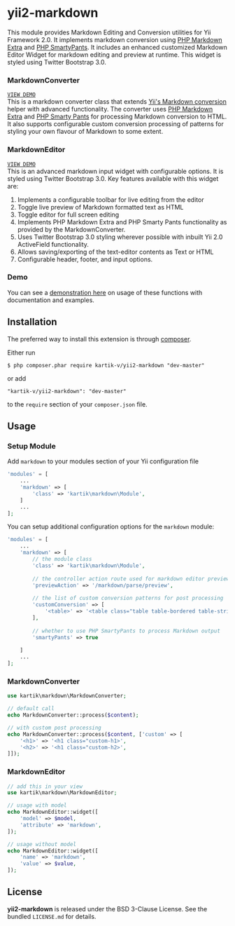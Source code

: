  yii2-markdown
==============

This module provides Markdown Editing and Conversion utilities for Yii Framework 2.0. It implements markdown conversion using [PHP Markdown Extra](http://michelf.ca/projects/php-markdown/extra/) and [PHP SmartyPants](http://michelf.ca/projects/php-smartypants/). It includes an enhanced customized Markdown Editor Widget for markdown editing and preview at runtime. This widget is styled using Twitter Bootstrap 3.0.

### MarkdownConverter
[```VIEW DEMO```](http://demos.krajee.com/markdown-details/markdown-converter)  
This is a markdown converter class that extends [Yii's Markdown conversion](https://github.com/yiisoft/yii2/blob/master/framework/yii/helpers/Markdown.php) helper with advanced functionality. The converter uses [PHP Markdown Extra](http://michelf.ca/projects/php-markdown/extra/) and [PHP Smarty Pants](http://michelf.ca/projects/php-smartypants/) for processing Markdown conversion to HTML. It also supports configurable custom conversion processing of patterns for styling your own flavour of Markdown to some extent.

### MarkdownEditor
[```VIEW DEMO```](http://demos.krajee.com/markdown-details/markdown-editor)  
This is an advanced markdown input widget with configurable options. It is styled using Twitter Bootstrap 3.0. Key features available with this widget are:

1. Implements a configurable toolbar for live editing from the editor
2. Toggle live preview of Markdown formatted text as HTML
3. Toggle editor for full screen editing
4. Implements PHP Markdown Extra and PHP Smarty Pants functionality as provided by the MarkdownConverter.
5. Uses Twitter Bootstrap 3.0 styling wherever possible with inbuilt Yii 2.0 ActiveField functionality.
6. Allows saving/exporting of the text-editor contents as Text or HTML
7. Configurable header, footer, and input options.

### Demo
You can see a [demonstration here](http://demos.krajee.com/markdown) on usage of these functions with documentation and examples.

## Installation

The preferred way to install this extension is through [composer](http://getcomposer.org/download/).

Either run

```
$ php composer.phar require kartik-v/yii2-markdown "dev-master"
```

or add

```
"kartik-v/yii2-markdown": "dev-master"
```

to the ```require``` section of your `composer.json` file.

## Usage

### Setup Module
Add `markdown` to your modules section of your Yii configuration file
```php
'modules' = [
	...
	'markdown' => [
		'class' => 'kartik\markdown\Module',
	]
	...
];
```
You can setup additional configuration options for the `markdown` module:
```php
'modules' = [
	...
	'markdown' => [
		// the module class
		'class' => 'kartik\markdown\Module',
		
		// the controller action route used for markdown editor preview
		'previewAction' => '/markdown/parse/preview',
		
		// the list of custom conversion patterns for post processing
		'customConversion' => [
			'<table>' => '<table class="table table-bordered table-striped">'
		],
		
		// whether to use PHP SmartyPants to process Markdown output
		'smartyPants' => true
		
	]
	...
];
```

### MarkdownConverter
```php
use kartik\markdown\MarkdownConverter;

// default call
echo MarkdownConverter::process($content);

// with custom post processing
echo MarkdownConverter::process($content, ['custom' => [
	'<h1>' => '<h1 class="custom-h1>',
	'<h2>' => '<h1 class="custom-h2>',
]]);
```

### MarkdownEditor
```php
// add this in your view
use kartik\markdown\MarkdownEditor;

// usage with model
echo MarkdownEditor::widget([
	'model' => $model, 
	'attribute' => 'markdown',
]);

// usage without model
echo MarkdownEditor::widget([
	'name' => 'markdown', 
	'value' => $value,
]);
```

## License

**yii2-markdown** is released under the BSD 3-Clause License. See the bundled `LICENSE.md` for details.
